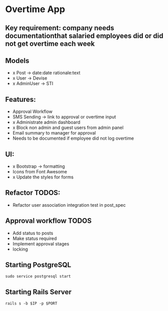 # Overtime App

## Key requirement: company needs documentationthat salaried employees did or did not get overtime each week

## Models
- x Post -> date:date rationale:text
- x User -> Devise
- x AdminUser -> STI

## Features:
- Approval Workflow
- SMS Sending -> link to approval or overtime input
- x Administrate admin dashboard
- x Block non admin and guest users from admin panel
- Email summary to manager for approval
- Needs to be documented if employee did not log overtime

## UI:
- x Bootstrap -> formatting
- Icons from Font Awesome
- x Update the styles for forms

## Refactor TODOS:
- Refactor user association integration test in post_spec

## Approval workflow TODOS
- Add status to posts
- Make status required
- Implement approval stages
- locking


## Starting PostgreSQL
```
sudo service postgresql start
```

## Starting Rails Server
```
rails s -b $IP -p $PORT
```
